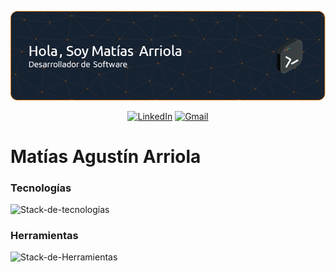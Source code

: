 <p align="center">
  <img src="/assets/github-profile-banner-920x260.png">
</p>

  <p align="center">
    <a href="https://www.linkedin.com/in/matias-arriola/"> <img alt="LinkedIn" title="LinkedIn" src="https://custom-icon-badges.demolab.com/badge/linkedin-blue?style=for-the-badge&logo=linkedin&logoColor=%23ffffff"></a>
    <a href="mailto:arriolamattiasgmail.com"> <img alt="Gmail" title="Gmail" src="https://custom-icon-badges.demolab.com/badge/email-red?style=for-the-badge&logo=gmail&logoColor=%23ffffff"></a>
</p>

[comment]: <> (<a href="portfolio.com.ar"> <img src="https://custom-icon-badges.demolab.com/badge/Portafolio-27AE60?style=for-the-badge&logo=link-external"></a>)

# Matías Agustín Arriola

### Tecnologías
![Stack-de-tecnologías](https://skillicons.dev/icons?i=html,css,bootstrap,cs,dotnet,java,mysql)

### Herramientas
![Stack-de-Herramientas](https://skillicons.dev/icons?i=postman,git,wordpress&perline=3)




